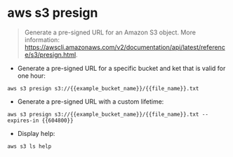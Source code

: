 # aws s3 presign

> Generate a pre-signed URL for an Amazon S3 object.
> More information: <https://awscli.amazonaws.com/v2/documentation/api/latest/reference/s3/presign.html>.

- Generate a pre-signed URL for a specific bucket and ket that is valid for one hour:

`aws s3 presign s3://{{example_bucket_name}}/{{file_name}}.txt`

- Generate a pre-signed URL with a custom lifetime:

`aws s3 presign s3://{{example_bucket_name}}/{{file_name}}.txt --expires-in {{604800}}`

- Display help:

`aws s3 ls help`
